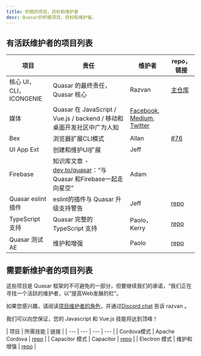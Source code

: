 ```yaml
---
title: 积极的项目，目标和维护者
desc: Quasar的积极项目，目标和维护者。
---
```


## 有活跃维护者的项目列表

| 项目 | 责任  | 维护者 | repo，链接 |
| --- | --- | --- | --- |
| 核心 UI，CLI，ICONGENIE | Quasar 的最终责任，Quasar 核心 | Razvan | [主仓库](https://github.com/quasarframework/quasar) |
| 媒体 | Quasar 在 JavaScript / Vue.js / backend / 移动和桌面开发社区中广为人知 | [Facebook](https://www.facebook.com/quasarframework), [Medium](https://medium.com/quasar-framework),  [Twitter](https：//twitter.com/quasarframework) |
| Bex | 浏览器扩展CLI模式 | Allan | [#76](https://github.com/quasarframework/quasar/issues/76) |
| UI App Ext | 创建和维护UI扩展  | Jeff | |
| Firebase | 知识库文章 -  [dev.to/quasar](https://dev.to/quasar)：“与 Quasar 和Firebase一起走向星空” | Adam |
| Quasar eslint 插件 | eslint的插件与 Quasar 升级支持警告 | Jeff | [repo](https://github.com/quasarframework/eslint-plugin-quasar) |
| TypeScript 支持 | Quasar 完整的 TypeScript 支持 | Paolo，Kerry | [repo](https://github.com/quasarframework/app-extension-typescript) |
| Quasar 测试 AE | 维护和增强 | Paolo | [repo](https://github.com/quasarframework/quasar-testing) |

## 需要新维护者的项目列表
这些项目是 Quasar 框架的不可避免的一部分，但要继续我们的承诺，“我们正在寻找一个活跃的维护者，以”提高Web发展的栏“。

如果您感兴趣，请阅读[项目维护者的角色](/contribution-guide/project-maintainer)，并通过[Discord chat](https://chat.quasar.dev/) 告诉 razvan 。

我们可以向您保证，您的 Javascript 和 Vue.js 技能将达到顶峰！

| 项目 | 所需技能 | 链接 |
| --- | --- | --- | --- |
| Cordova模式 | Apache Cordova | [repo](https://github.com/quasarframework/quasar/tree/dev/app) |
| Capacitor 模式 | Capacitor | [repo](https://github.com/quasarframework/quasar/tree/dev/app) |
| Electron 模式 | 维护和增强 | [repo](https://github.com/quasarframework/quasar/tree/dev/app) |
